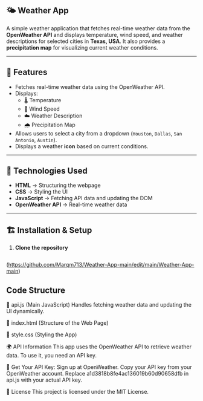 ## 🌤️ Weather App

A simple weather application that fetches real-time weather data from the **OpenWeather API** and displays temperature, wind speed, and weather descriptions for selected cities in **Texas, USA**. It also provides a **precipitation map** for visualizing current weather conditions.

---

## 🚀 Features
- Fetches real-time weather data using the OpenWeather API.
- Displays:
  - 🌡️ Temperature  
  - 💨 Wind Speed  
  - ☁️ Weather Description  
  - 🌧️ Precipitation Map  
- Allows users to select a city from a dropdown (`Houston`, `Dallas`, `San Antonio`, `Austin`).
- Displays a weather **icon** based on current conditions.

---

## 📌 Technologies Used
- **HTML** → Structuring the webpage
- **CSS** → Styling the UI
- **JavaScript** → Fetching API data and updating the DOM
- **OpenWeather API** → Real-time weather data

---

## 🏗️ Installation & Setup

1. **Clone the repository**
   ```sh
  (https://github.com/Marqm713/Weather-App-main/edit/main/Weather-App-main)

## Code Structure
📌 api.js (Main JavaScript)
Handles fetching weather data and updating the UI dynamically.

📌 index.html (Structure of the Web Page)

📌 style.css (Styling the App)

🌍 API Information
This app uses the OpenWeather API to retrieve weather data.
To use it, you need an API key.

🔑 Get Your API Key:
Sign up at OpenWeather.
Copy your API key from your OpenWeather account.
Replace a1d3818b8fe4ac136019b60d90658dfb in api.js with your actual API key.

📜 License
This project is licensed under the MIT License.
